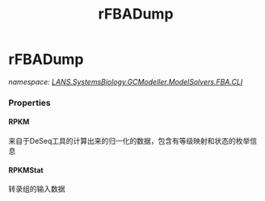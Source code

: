 ﻿---
title: rFBADump
---

# rFBADump
_namespace: [LANS.SystemsBiology.GCModeller.ModelSolvers.FBA.CLI](N-LANS.SystemsBiology.GCModeller.ModelSolvers.FBA.CLI.html)_





### Properties

#### RPKM
来自于DeSeq工具的计算出来的归一化的数据，包含有等级映射和状态的枚举信息
#### RPKMStat
转录组的输入数据

